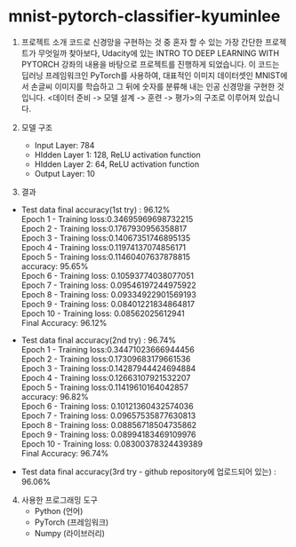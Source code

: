 # mnist-pytorch-classifier-kyuminlee
1. 프로젝트 소개
   코드로 신경망을 구현하는 것 중 혼자 할 수 있는 가장 간단한 프로젝트가 무엇일까 찾아보다, Udacity에 있는 INTRO TO DEEP LEARNING WITH PYTORCH 강좌의 내용을 바탕으로
   프로젝트를 진행하게 되었습니다. 이 코드는 딥러닝 프레임워크인 PyTorch를 사용하여, 대표적인 이미지 데이터셋인 MNIST에서 손글씨 이미지를 학습하고 그 뒤에 숫자를 분류해 내는
   인공 신경망을 구현한 것입니다. <데이터 준비 -> 모델 설계 -> 훈련 -> 평가>의 구조로 이루어져 있습니다.

2. 모델 구조
   * Input Layer: 784
   * HIdden Layer 1: 128, ReLU activation function
   * HIdden Layer 2: 64, ReLU activation function
   * Output Layer: 10

3. 결과
  
 * Test data final accuracy(1st try) : 96.12%<br>
   Epoch 1 - Training loss:0.34695969698732215<br>
   Epoch 2 - Training loss:0.1767930956358817<br>
   Epoch 3 - Training loss:0.14067351746895135<br>
   Epoch 4 - Training loss:0.11974137074856171<br>
   Epoch 5 - Training loss:0.11460407637878815<br>
    accuracy: 95.65%<br>
    Epoch 6 - Training loss: 0.10593774038077051<br>
    Epoch 7 - Training loss: 0.09546197244975922<br>
    Epoch 8 - Training loss: 0.09334922901569193<br>
    Epoch 9 - Training loss: 0.08401221834864817<br>
    Epoch 10 - Training loss: 0.08562025612941<br>
    Final Accuracy: 96.12%<br>
   
 * Test data final accuracy(2nd try) : 96.74%<br>
   Epoch 1 - Training loss:0.34471023666944456<br>
   Epoch 2 - Training loss:0.17309683179661536<br>
   Epoch 3 - Training loss:0.14287944424694884<br>
   Epoch 4 - Training loss:0.12663107921532207<br>
   Epoch 5 - Training loss:0.11419610164042857<br>
   accuracy: 96.82%<br>
   Epoch 6 - Training loss: 0.10121360432574036<br>
   Epoch 7 - Training loss: 0.09657535877630813<br>
   Epoch 8 - Training loss: 0.08856718504735862<br>
   Epoch 9 - Training loss: 0.08994183469109976<br>
   Epoch 10 - Training loss: 0.08300378324439389<br>
   Final Accuracy: 96.74%<br>

* Test data final accuracy(3rd try - github repository에 업로드되어 있는) : 96.06%<br>

4. 사용한 프로그래밍 도구
   * Python (언어)
   * PyTorch (프레임워크)
   * Numpy (라이브러리)
   
